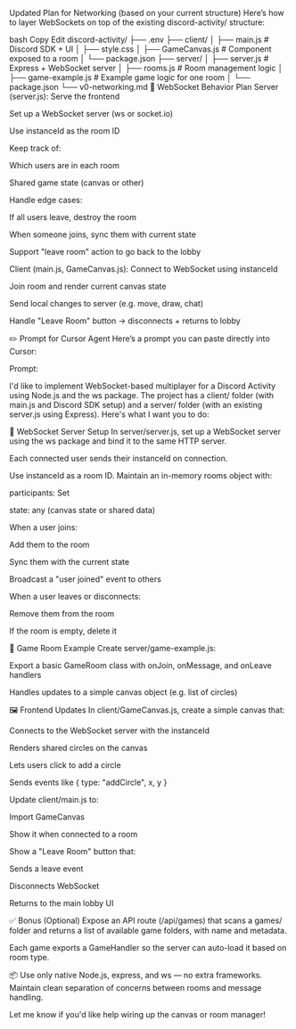 Updated Plan for Networking (based on your current structure)
Here’s how to layer WebSockets on top of the existing discord-activity/ structure:

bash
Copy
Edit
discord-activity/
├── .env
├── client/
│   ├── main.js                # Discord SDK + UI
│   ├── style.css
│   ├── GameCanvas.js          # Component exposed to a room
│   └── package.json
├── server/
│   ├── server.js              # Express + WebSocket server
│   ├── rooms.js               # Room management logic
│   ├── game-example.js        # Example game logic for one room
│   └── package.json
└── v0-networking.md
🧠 WebSocket Behavior Plan
Server (server.js):
Serve the frontend

Set up a WebSocket server (ws or socket.io)

Use instanceId as the room ID

Keep track of:

Which users are in each room

Shared game state (canvas or other)

Handle edge cases:

If all users leave, destroy the room

When someone joins, sync them with current state

Support "leave room" action to go back to the lobby

Client (main.js, GameCanvas.js):
Connect to WebSocket using instanceId

Join room and render current canvas state

Send local changes to server (e.g. move, draw, chat)

Handle "Leave Room" button → disconnects + returns to lobby

✏️ Prompt for Cursor Agent
Here’s a prompt you can paste directly into Cursor:

Prompt:

I'd like to implement WebSocket-based multiplayer for a Discord Activity using Node.js and the ws package. The project has a client/ folder (with main.js and Discord SDK setup) and a server/ folder (with an existing server.js using Express). Here's what I want you to do:

🔌 WebSocket Server Setup
In server/server.js, set up a WebSocket server using the ws package and bind it to the same HTTP server.

Each connected user sends their instanceId on connection.

Use instanceId as a room ID. Maintain an in-memory rooms object with:

participants: Set<socket>

state: any (canvas state or shared data)

When a user joins:

Add them to the room

Sync them with the current state

Broadcast a "user joined" event to others

When a user leaves or disconnects:

Remove them from the room

If the room is empty, delete it

🧠 Game Room Example
Create server/game-example.js:

Export a basic GameRoom class with onJoin, onMessage, and onLeave handlers

Handles updates to a simple canvas object (e.g. list of circles)

🖼️ Frontend Updates
In client/GameCanvas.js, create a simple canvas that:

Connects to the WebSocket server with the instanceId

Renders shared circles on the canvas

Lets users click to add a circle

Sends events like { type: "addCircle", x, y }

Update client/main.js to:

Import GameCanvas

Show it when connected to a room

Show a "Leave Room" button that:

Sends a leave event

Disconnects WebSocket

Returns to the main lobby UI

✅ Bonus (Optional)
Expose an API route (/api/games) that scans a games/ folder and returns a list of available game folders, with name and metadata.

Each game exports a GameHandler so the server can auto-load it based on room type.

📦 Use only native Node.js, express, and ws — no extra frameworks. Maintain clean separation of concerns between rooms and message handling.

Let me know if you'd like help wiring up the canvas or room manager!

